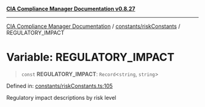 [**CIA Compliance Manager Documentation v0.8.27**](../../../README.md)

***

[CIA Compliance Manager Documentation](../../../modules.md) / [constants/riskConstants](../README.md) / REGULATORY\_IMPACT

# Variable: REGULATORY\_IMPACT

> `const` **REGULATORY\_IMPACT**: `Record`\<`string`, `string`\>

Defined in: [constants/riskConstants.ts:105](https://github.com/Hack23/cia-compliance-manager/blob/26bb73ca86d23be8656cdd29d12202323a449310/src/constants/riskConstants.ts#L105)

Regulatory impact descriptions by risk level
